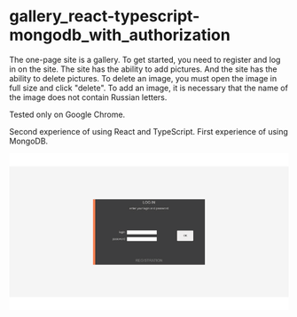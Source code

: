 # gallery_react-typescript-mongodb_with_authorization

The one-page site is a gallery. To get started, you need to register and log in on the site. The site has the ability to add pictures. And the site has the ability to delete pictures.
To delete an image, you must open the image in full size and click "delete". To add an image, it is necessary that the name of the image does not contain Russian letters.

Tested only on Google Chrome.

Second experience of using React and TypeScript.
First experience of using MongoDB.

![gallery_demo](https://github.com/oOFaYOo/gallery_react-typescript-mongodb_with_authorization/blob/master/public/demo.gif)





